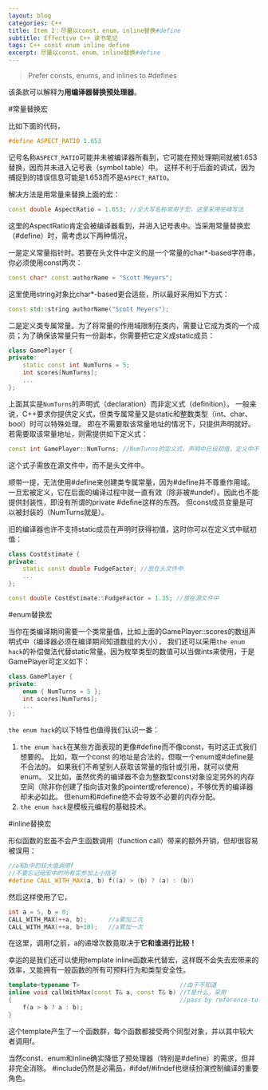 ```yaml
---
layout: blog
categories: C++
title: Item 2：尽量以const，enum，inline替换#define
subtitle: Effective C++ 读书笔记
tags: C++ const enum inline define
excerpt: 尽量以const、enum、inline替换#define
---
```


> Prefer consts, enums, and inlines to #defines

该条款可以解释为**用编译器替换预处理器**。

#常量替换宏

比如下面的代码，

```cpp
#define ASPECT_RATIO 1.653
```

记号名称`ASPECT_RATIO`可能并未被编译器所看到，它可能在预处理期间就被1.653替换，因而并未进入记号表（symbol table）中。
这样不利于后面的调试，因为捕捉到的错误信息可能是1.653而不是`ASPECT_RATIO`。

解决方法是用常量来替换上面的宏：

```cpp
const double AspectRatio = 1.653; //全大写名称常用于宏，这里采用驼峰写法
```

这里的AspectRatio肯定会被编译器看到，并进入记号表中。当采用常量替换宏（#define）时，需考虑以下两种情况，

一是定义常量指针时。若要在头文件中定义的是一个常量的char\*-based字符串，你必须使用const两次：

```cpp
const char* const authorName = "Scott Meyers";
```

这里使用string对象比char\*-based更合适些，所以最好采用如下方式：

```cpp
const std::string authorName("Scott Meyers");
```

二是定义类专属常量。为了将常量的作用域限制在类内，需要让它成为类的一个成员；为了确保该常量只有一份副本，你需要把它定义成static成员：

```cpp
class GamePlayer {
private:
    static const int NumTurns = 5;
    int scores[NumTurns];
    ...
};
```

上面其实是`NumTurns`的声明式（declaration）而非定义式（definition）。
一般来说，C++要求你提供定义式，但类专属常量又是static和整数类型（int、char、bool）时可以特殊处理。
即在不需要取该常量地址的情况下，只提供声明就好。若需要取该常量地址，则需提供如下定义式：

```cpp
const int GamePlayer::NumTurns; //NumTurns的定义式，声明中已设初值，定义中不可以再设初值
```
这个式子需放在源文件中，而不是头文件中。

顺带一提，无法使用#define来创建类专属常量，因为#define并不尊重作用域。
一旦宏被定义，它在后面的编译过程中就一直有效（除非被#undef）。因此也不能提供封装性，即没有所谓的private #define这样的东西。
但const成员变量是可以被封装的（NumTurns就是）。

旧的编译器也许不支持static成员在声明时获得初值，这时你可以在定义式中赋初值：

```cpp
class CostEstimate {
private:
    static const double FudgeFactor; //放在头文件中
    ...
};

const double CostEstimate::FudgeFactor = 1.35; //放在源文件中
```

#enum替换宏

当你在类编译期间需要一个类常量值，比如上面的GamePlayer::scores的数组声明式中（编译器必须在编译期间知道数组的大小），
我们还可以采用`the enum hack`的补偿做法代替static常量。因为枚举类型的数值可以当做ints来使用，于是GamePlayer可定义如下：

```cpp
class GamePlayer {
private:
    enum { NumTurns = 5 };
    int scores[NumTurns];
    ...
};
```

`the enum hack`的以下特性也值得我们认识一番：

1. `the enum hack`在某些方面表现的更像#define而不像const，有时这正式我们想要的。
比如，取一个const 的地址是合法的，但取一个enum或#define是不合法的。
如果我们不希望别人获取该常量的指针或引用，就可以使用enum。
又比如，虽然优秀的编译器不会为整数型const对象设定另外的内存空间（除非你创建了指向该对象的pointer或reference），不够优秀的编译器却未必如此。
但enum和#define绝不会导致不必要的内存分配。
2. `the enum hack`是模板元编程的基础技术。 

#inline替换宏

形似函数的宏虽不会产生函数调用（function call）带来的额外开销，但却很容易被误用：

```cpp
//a和b中的较大值调用f
//不要忘记给宏中的所有实参加上小括号
#define CALL_WITH_MAX(a, b) f((a) > (b) ? (a) : (b)) 
```

然后这样使用了它，

```cpp
int a = 5, b = 0;
CALL_WITH_MAX(++a, b);      //a累加二次
CALL_WITH_MAX(++a, b+10);   //a累加一次
```

在这里，调用f之前，a的递增次数竟取决于**它和谁进行比较！**

幸运的是我们还可以使用template inline函数来代替宏，这样既不会失去宏带来的效率，又能拥有一般函数的所有可预料行为和类型安全性。

```cpp
template<typename T>                            //由于不知道
inline void callWithMax(const T& a, const T& b) //T是什么，采用
{                                               //pass by reference-to-const
    f(a > b ? a : b);
}
```

这个template产生了一个函数群，每个函数都接受两个同型对象，并以其中较大者调用f。

当然const、enum和inline确实降低了预处理器（特别是#define）的需求，但并非完全消除。
\#include仍然是必需品，#ifdef/#ifndef也继续扮演控制编译的重要角色。


